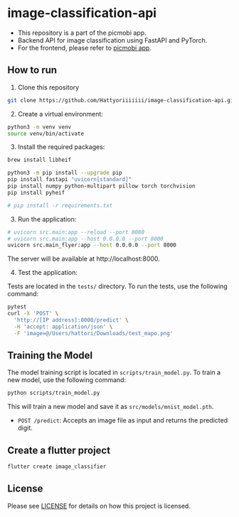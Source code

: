 # image-classification-api

- This repository is a part of the picmobi app.
- Backend API for image classification using FastAPI and PyTorch.
- For the frontend, please refer to [picmobi app](https://github.com/Hattyoriiiiiii/picmobi).

## How to run

1. Clone this repository

```bash
git clone https://github.com/Hattyoriiiiiii/image-classification-api.git
```

2. Create a virtual environment:

```bash
python3 -m venv venv
source venv/bin/activate
```

3. Install the required packages:

```bash
brew install libheif

python3 -m pip install --upgrade pip
pip install fastapi "uvicorn[standard]"
pip install numpy python-multipart pillow torch torchvision
pip install pyheif

# pip install -r requirements.txt
```

3. Run the application:

```bash
# uvicorn src.main:app --reload --port 8080
# uvicorn src.main:app --host 0.0.0.0 --port 8000
uvicorn src.main_flyer:app --host 0.0.0.0 --port 8000
```

The server will be available at http://localhost:8000.

4. Test the application:

Tests are located in the `tests/` directory. To run the tests, use the following command:

```bash
pytest
curl -X 'POST' \
  'http://[IP address]:8000/predict' \
  -H 'accept: application/json' \
  -F 'image=@/Users/hattori/Downloads/test_mapo.png'

```


## Training the Model

The model training script is located in `scripts/train_model.py`. To train a new model, use the following command:

```bash
python scripts/train_model.py
```

This will train a new model and save it as `src/models/mnist_model.pth`.

- `POST /predict`: Accepts an image file as input and returns the predicted digit.



## Create a flutter project

```bash
flutter create image_classifier

```

## License

Please see [LICENSE](./LICENSE) for details on how this project is licensed.